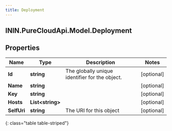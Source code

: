 ```yaml
---
title: Deployment
---
```

## ININ.PureCloudApi.Model.Deployment

## Properties

|Name | Type | Description | Notes|
|------------ | ------------- | ------------- | -------------|
| **Id** | **string** | The globally unique identifier for the object. | [optional] |
| **Name** | **string** |  | [optional] |
| **Key** | **string** |  | [optional] |
| **Hosts** | **List&lt;string&gt;** |  | [optional] |
| **SelfUri** | **string** | The URI for this object | [optional] |
{: class="table table-striped"}


